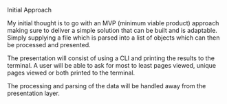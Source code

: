 Initial Approach

My initial thought is to go with an MVP (minimum viable product) approach making sure to deliver a simple solution that can be built and is adaptable. Simply supplying a file which is parsed into a list of objects which can then be processed and presented.

The presentation will consist of using a CLI and printing the results to the terminal. A user will be able to ask for most to least pages viewed, unique pages viewed or both printed to the terminal. 

The processing and parsing of the data will be handled away from the presentation layer.

